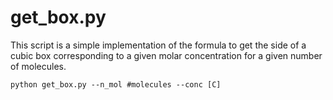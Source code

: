 # get_box.py 

This script is a simple implementation of the formula to get the side of a cubic box corresponding to a given molar concentration for a given number of molecules.
```
python get_box.py --n_mol #molecules --conc [C]
```

